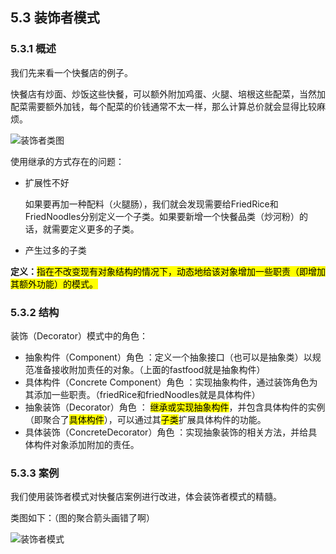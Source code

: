 ## 5.3 装饰者模式

### 5.3.1 概述

我们先来看一个快餐店的例子。

快餐店有炒面、炒饭这些快餐，可以额外附加鸡蛋、火腿、培根这些配菜，当然加配菜需要额外加钱，每个配菜的价钱通常不太一样，那么计算总价就会显得比较麻烦。

![装饰者类图](https://cdn.staticaly.com/gh/GhostQinMo/ImageBed@master/DesignModeAll/%E8%A3%85%E9%A5%B0%E8%80%85%E7%B1%BB%E5%9B%BE.png)

使用继承的方式存在的问题：

* 扩展性不好

  如果要再加一种配料（火腿肠），我们就会发现需要给FriedRice和FriedNoodles分别定义一个子类。如果要新增一个快餐品类（炒河粉）的话，就需要定义更多的子类。

* 产生过多的子类

**定义：**<mark>指在不改变现有对象结构的情况下，动态地给该对象增加一些职责（即增加其额外功能）的模式。

### 5.3.2 结构

装饰（Decorator）模式中的角色：

* 抽象构件（Component）角色 ：定义一个抽象接口（也可以是抽象类）以规范准备接收附加责任的对象。（上面的fastfood就是抽象构件）
* 具体构件（Concrete Component）角色 ：实现抽象构件，通过装饰角色为其添加一些职责。（friedRice和friedNoodles就是具体构件）
* 抽象装饰（Decorator）角色 ： <mark>继承或实现抽象构件</mark>，并包含具体构件的实例（即聚合了<mark>具体构件</mark>），可以通过其<mark>子类</mark>扩展具体构件的功能。
* 具体装饰（ConcreteDecorator）角色 ：实现抽象装饰的相关方法，并给具体构件对象添加附加的责任。

### 5.3.3 案例

我们使用装饰者模式对快餐店案例进行改进，体会装饰者模式的精髓。

类图如下：（图的聚合箭头画错了啊）

![装饰者模式](https://cdn.staticaly.com/gh/GhostQinMo/ImageBed@master/DesignModeAll/%E8%A3%85%E9%A5%B0%E8%80%85%E6%A8%A1%E5%BC%8F.png)